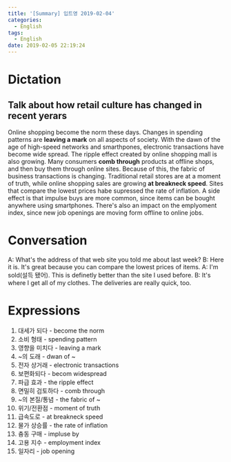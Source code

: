 ```yaml
---
title: '[Summary] 입트영 2019-02-04'
categories:
  - English
tags:
  - English
date: 2019-02-05 22:19:24
---
```


# Dictation

## Talk about how retail culture has changed in recent yerars

Online shopping become the norm these days. Changes in spending patterns are **leaving a mark** on all aspects of society. With the dawn of the age of high-speed networks and smarthpones, electronic transactions have become wide spread. The ripple effect created by online shopping mall is also growing. Many consumers **comb through** products at offline shops, and then buy them through online sites. Because of this, the fabric of business transactions is changing. Traditional retail stores are at a moment of truth, while online shopping sales are growing **at breakneck speed**. Sites that compare the lowest prices habe supressed the rate of inflation. A side effect is that impulse buys are more common, since items can be bought anywhere using smartphones. There's also an impact on the emplyoment index, since new job openings are moving form offline to online jobs.

# Conversation

A: What's the address of that web site you told me about last week?
B: Here it is. It's great because you can compare the lowest prices of items.
A: I'm sold(설득 됐어). This is definetly better than the site I used before.
B: It's where I get all of my clothes. The deliveries are really quick, too.


# Expressions

1. 대세가 되다 - become the norm
2. 소비 형태 - spending pattern
3. 영향을 미치다 - leaving a mark
4. ~의 도래 - dwan of ~
5. 전자 상거래 - electronic transactions
6. 보편화되다 - becom widespread
7. 파급 효과 - the ripple effect
8. 면밀히 검토하다 - comb through
9. ~의 본질/통념 - the fabric of ~
10. 위기/전환점 - moment of truth
11. 급속도로 - at breakneck speed
12. 물가 상승률 - the rate of inflation
13. 츙동 구매 - impluse by
14. 고용 지수 - employment index
15. 일자리 - job opening